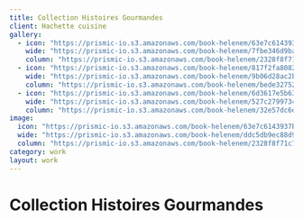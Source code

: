 ```yaml
---
title: Collection Histoires Gourmandes
client: Hachette cuisine
gallery:
  - icon: "https://prismic-io.s3.amazonaws.com/book-helenem/63e7c6143937bc3fb2789183693677e7414d23e6.jpg"
    wide: "https://prismic-io.s3.amazonaws.com/book-helenem/7fbe346d9ba75fd88ec15e391446e88a90e0211f.jpg"
    column: "https://prismic-io.s3.amazonaws.com/book-helenem/2328f8f71c72210e67c934aaee1dd1b747d08aef.jpg"
  - icon: "https://prismic-io.s3.amazonaws.com/book-helenem/817f2fa80823864250e103e0621e37c597ec874e.jpg"
    wide: "https://prismic-io.s3.amazonaws.com/book-helenem/9b06d28ac2b83ddc291d07e8e348bfdc248cb8a6.jpg"
    column: "https://prismic-io.s3.amazonaws.com/book-helenem/bede3275273861d5f4d865ed62079c298165dc3d.jpg"
  - icon: "https://prismic-io.s3.amazonaws.com/book-helenem/6d3617e5b63c01357c7691ca13b1499cbd30eb63.jpg"
    wide: "https://prismic-io.s3.amazonaws.com/book-helenem/527c27997340ecb8d9346f3b3748cf89053f9f8a.jpg"
    column: "https://prismic-io.s3.amazonaws.com/book-helenem/32e57dc6d78d3055e350a7eea6049c6c89ccff87.jpg"
image:
  icon: "https://prismic-io.s3.amazonaws.com/book-helenem/63e7c6143937bc3fb2789183693677e7414d23e6.jpg"
  wide: "https://prismic-io.s3.amazonaws.com/book-helenem/ddc5db9ec88d9f25ebf7e9733259cad4c0c8344f.jpg"
  column: "https://prismic-io.s3.amazonaws.com/book-helenem/2328f8f71c72210e67c934aaee1dd1b747d08aef.jpg"
category: work
layout: work
---
```

# Collection Histoires Gourmandes